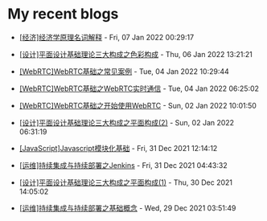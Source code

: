 # My recent blogs 
- [[经济]经济学原理名词解释](https://www.jonsam.site/2022/01/07/terms-in-economics/) - Fri, 07 Jan 2022 00:29:17 

- [[设计]平面设计基础理论三大构成之色彩构成](https://www.jonsam.site/2022/01/06/graphic-design-color-composition/) - Thu, 06 Jan 2022 13:21:21 

- [[WebRTC]WebRTC基础之常见案例](https://www.jonsam.site/2022/01/04/webrtc-demo-1/) - Tue, 04 Jan 2022 10:29:44 

- [[WebRTC]WebRTC基础之WebRTC实时通信](https://www.jonsam.site/2022/01/04/webrt-communication-1/) - Tue, 04 Jan 2022 06:25:02 

- [[WebRTC]WebRTC基础之开始使用WebRTC](https://www.jonsam.site/2022/01/02/webrtc-basic/) - Sun, 02 Jan 2022 10:01:50 

- [[设计]平面设计基础理论三大构成之平面构成(2)](https://www.jonsam.site/2022/01/02/graphic-design-plane-composition-2/) - Sun, 02 Jan 2022 06:31:19 

- [[JavaScript]Javascript模块化基础](https://www.jonsam.site/2021/12/31/javascript-module/) - Fri, 31 Dec 2021 12:14:12 

- [[运维]持续集成与持续部署之Jenkins](https://www.jonsam.site/2021/12/31/cicd-jenkins/) - Fri, 31 Dec 2021 04:43:32 

- [[设计]平面设计基础理论三大构成之平面构成(1)](https://www.jonsam.site/2021/12/30/graphic-design-plane-composition-2-2/) - Thu, 30 Dec 2021 14:05:02 

- [[运维]持续集成与持续部署之基础概念](https://www.jonsam.site/2021/12/29/cicd-basic/) - Wed, 29 Dec 2021 03:51:49 
